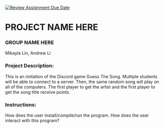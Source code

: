 [![Review Assignment Due Date](https://classroom.github.com/assets/deadline-readme-button-24ddc0f5d75046c5622901739e7c5dd533143b0c8e959d652212380cedb1ea36.svg)](https://classroom.github.com/a/SQs7pKlr)
# PROJECT NAME HERE

### GROUP NAME HERE

Mikayla Lin, Andrew Li
       
### Project Description:

This is an imitation of the Discord game Guess The Song. Multiple students will be able to connect to a server. Then, the same random song will play on all of the computers. The first player to get the artist and the first player to get the song title receive points. 
  
### Instructions:

How does the user install/compile/run the program.
How does the user interact with this program?
